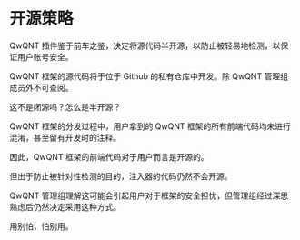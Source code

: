 # 开源策略

QwQNT 插件鉴于前车之鉴，决定将源代码半开源，以防止被轻易地检测，以保证用户账号安全。

QwQNT 框架的源代码将于位于 Github 的私有仓库中开发。除 QwQNT 管理组成员外不可查阅。

这不是闭源吗？怎么是半开源？

QwQNT 框架的分发过程中，用户拿到的 QwQNT 框架的所有前端代码均未进行混淆，甚至留有开发时的注释。

因此，QwQNT 框架的前端代码对于用户而言是开源的。

但出于防止被针对性检测的目的，注入器的代码仍然不会开源。

QwQNT 管理组理解这可能会引起用户对于框架的安全担忧，但管理组经过深思熟虑后仍然决定采用这种方式。

用别怕，怕别用。